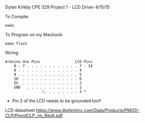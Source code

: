 Dylan Kirkby
CPE 329 Project 1 - LCD Driver
4/15/15

To Compile:

	make

To Program on my Macbook:

	make flash

Wiring

	Arduino Uno Pins				LCD Pins
		0 - 7 . . . . . . . . . . . . 7 - 14
		8 . . . . . . . . . . . . . . 4
		9 . . . . . . . . . . . . . . 5
		10  . . . . . . . . . . . . . 6
		5V  . . . . . . . . . . . . . 2
		GND   . . . . . . . . . . . . 1
					 \. . . . . . . . 3 *

* Pin 3 of the LCD needs to be grounded too!!

LCD datasheet
https://www.digilentinc.com/Data/Products/PMOD-CLP/PmodCLP_rm_RevA.pdf
